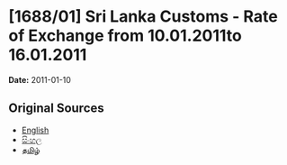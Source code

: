 # [1688/01] Sri Lanka Customs - Rate of Exchange from 10.01.2011to 16.01.2011

**Date:** 2011-01-10

## Original Sources

- [English](https://documents.gov.lk/view/extra-gazettes/2011/1/1688-01_E.pdf)
- [සිංහල](https://documents.gov.lk/view/extra-gazettes/2011/1/1688-01_S.pdf)
- [தமிழ்](https://documents.gov.lk/view/extra-gazettes/2011/1/1688-01_T.pdf)
